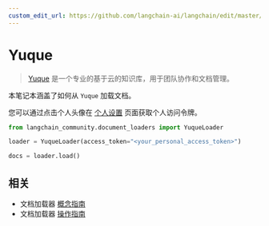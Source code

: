 ```yaml
---
custom_edit_url: https://github.com/langchain-ai/langchain/edit/master/docs/docs/integrations/document_loaders/yuque.ipynb
---
```


# Yuque

>[Yuque](https://www.yuque.com/) 是一个专业的基于云的知识库，用于团队协作和文档管理。

本笔记本涵盖了如何从 `Yuque` 加载文档。

您可以通过点击个人头像在 [个人设置](https://www.yuque.com/settings/tokens) 页面获取个人访问令牌。


```python
from langchain_community.document_loaders import YuqueLoader
```


```python
loader = YuqueLoader(access_token="<your_personal_access_token>")
```


```python
docs = loader.load()
```

## 相关

- 文档加载器 [概念指南](/docs/concepts/#document-loaders)
- 文档加载器 [操作指南](/docs/how_to/#document-loaders)